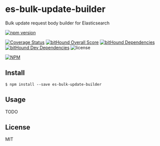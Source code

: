 # es-bulk-update-builder

Bulk update request body builder for Elasticsearch

[![npm version](https://badge.fury.io/js/es-bulk-update-builder.svg)](https://badge.fury.io/js/es-bulk-update-builder)

[![Coverage Status](https://coveralls.io/repos/github/stevejay/es-bulk-update-builder/badge.svg?branch=master)](https://coveralls.io/github/stevejay/es-bulk-update-builder?branch=master)
[![bitHound Overall Score](https://www.bithound.io/github/stevejay/es-bulk-update-builder/badges/score.svg)](https://www.bithound.io/github/stevejay/es-bulk-update-builder)
[![bitHound Dependencies](https://www.bithound.io/github/stevejay/es-bulk-update-builder/badges/dependencies.svg)](https://www.bithound.io/github/stevejay/es-bulk-update-builder/master/dependencies/npm)
[![bitHound Dev Dependencies](https://www.bithound.io/github/stevejay/es-bulk-update-builder/badges/devDependencies.svg)](https://www.bithound.io/github/stevejay/es-bulk-update-builder/master/dependencies/npm)
![license](https://img.shields.io/npm/l/es-bulk-update-builder.svg)

[![NPM](https://nodei.co/npm/es-bulk-update-builder.png)](https://nodei.co/npm/es-bulk-update-builder/)

## Install

```
$ npm install --save es-bulk-update-builder
```

## Usage

TODO

## License

MIT
